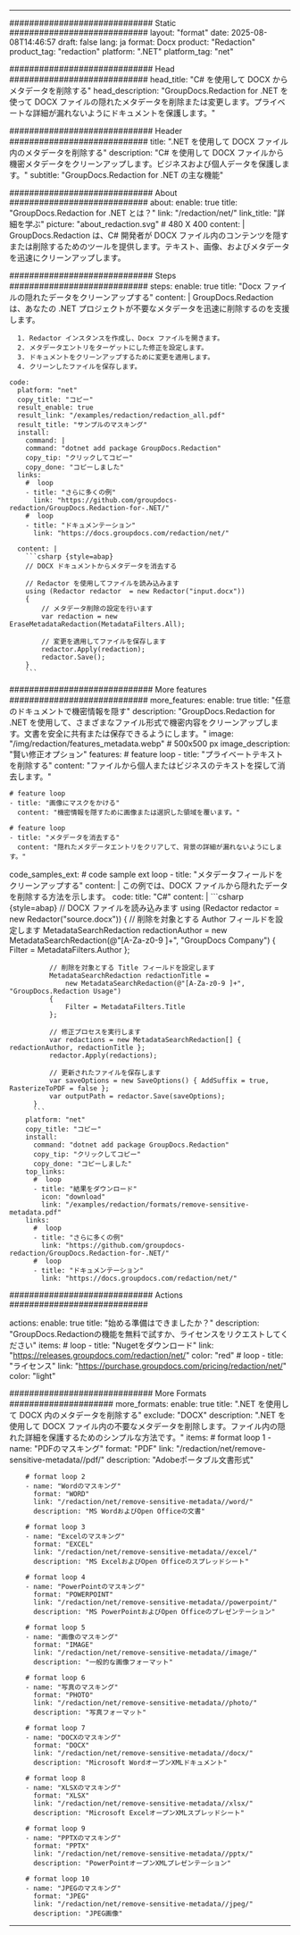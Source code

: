 
---
############################# Static ############################
layout: "format"
date:  2025-08-08T14:46:57
draft: false
lang: ja
format: Docx
product: "Redaction"
product_tag: "redaction"
platform: ".NET"
platform_tag: "net"

############################# Head ############################
head_title: "C# を使用して DOCX からメタデータを削除する"
head_description: "GroupDocs.Redaction for .NET を使って DOCX ファイルの隠れたメタデータを削除または変更します。プライベートな詳細が漏れないようにドキュメントを保護します。"

############################# Header ############################
title: ".NET を使用して DOCX ファイル内のメタデータを削除する" 
description: "C# を使用して DOCX ファイルから機密メタデータをクリーンアップします。ビジネスおよび個人データを保護します。"
subtitle: "GroupDocs.Redaction for .NET の主な機能" 

############################# About ############################
about:
    enable: true
    title: "GroupDocs.Redaction for .NET とは？"
    link: "/redaction/net/"
    link_title: "詳細を学ぶ"
    picture: "about_redaction.svg" # 480 X 400
    content: |
       GroupDocs.Redaction は、C# 開発者が DOCX ファイル内のコンテンツを隠すまたは削除するためのツールを提供します。テキスト、画像、およびメタデータを迅速にクリーンアップします。

############################# Steps ############################
steps:
    enable: true
    title: "Docx ファイルの隠れたデータをクリーンアップする"
    content: |
      GroupDocs.Redaction は、あなたの .NET プロジェクトが不要なメタデータを迅速に削除するのを支援します。
      
      1. Redactor インスタンスを作成し、Docx ファイルを開きます。
      2. メタデータエントリをターゲットにした修正を設定します。
      3. ドキュメントをクリーンアップするために変更を適用します。
      4. クリーンしたファイルを保存します。
   
    code:
      platform: "net"
      copy_title: "コピー"
      result_enable: true
      result_link: "/examples/redaction/redaction_all.pdf"
      result_title: "サンプルのマスキング"
      install:
        command: |
        command: "dotnet add package GroupDocs.Redaction"
        copy_tip: "クリックしてコピー"
        copy_done: "コピーしました"
      links:
        #  loop
        - title: "さらに多くの例"
          link: "https://github.com/groupdocs-redaction/GroupDocs.Redaction-for-.NET/"
        #  loop
        - title: "ドキュメンテーション"
          link: "https://docs.groupdocs.com/redaction/net/"
          
      content: |
        ```csharp {style=abap}
        // DOCX ドキュメントからメタデータを消去する

        // Redactor を使用してファイルを読み込みます
        using (Redactor redactor  = new Redactor("input.docx"))
        {
            // メタデータ削除の設定を行います
            var redaction = new EraseMetadataRedaction(MetadataFilters.All);
            
            // 変更を適用してファイルを保存します
            redactor.Apply(redaction);
            redactor.Save();
        }
        ```            


############################# More features ############################
more_features:
  enable: true
  title: "任意のドキュメントで機密情報を隠す"
  description: "GroupDocs.Redaction for .NET を使用して、さまざまなファイル形式で機密内容をクリーンアップします。文書を安全に共有または保存できるようにします。"
  image: "/img/redaction/features_metadata.webp" # 500x500 px
  image_description: "賢い修正オプション"
  features:
    # feature loop
    - title: "プライベートテキストを削除する"
      content: "ファイルから個人またはビジネスのテキストを探して消去します。"

    # feature loop
    - title: "画像にマスクをかける"
      content: "機密情報を隠すために画像または選択した領域を覆います。"

    # feature loop
    - title: "メタデータを消去する"
      content: "隠れたメタデータエントリをクリアして、背景の詳細が漏れないようにします。"
      
  code_samples_ext:
    # code sample ext loop
    - title: "メタデータフィールドをクリーンアップする"
      content: |
        この例では、DOCX ファイルから隠れたデータを削除する方法を示します。
      code:
        title: "C#"
        content: |
          ```csharp {style=abap}
          //  DOCX ファイルを読み込みます
          using (Redactor redactor  = new Redactor("source.docx"))
          {
              // 削除を対象とする Author フィールドを設定します
              MetadataSearchRedaction redactionAuthor = 
                  new MetadataSearchRedaction(@"[A-Za-z0-9 ]+", "GroupDocs Company")
              {
                  Filter = MetadataFilters.Author
              };

              // 削除を対象とする Title フィールドを設定します
              MetadataSearchRedaction redactionTitle = 
                  new MetadataSearchRedaction(@"[A-Za-z0-9 ]+", "GroupDocs.Redaction Usage")
              {
                  Filter = MetadataFilters.Title
              };

              // 修正プロセスを実行します
              var redactions = new MetadataSearchRedaction[] { redactionAuthor, redactionTitle };
              redactor.Apply(redactions);

              // 更新されたファイルを保存します
              var saveOptions = new SaveOptions() { AddSuffix = true, RasterizeToPDF = false };
              var outputPath = redactor.Save(saveOptions);
          }
          ```
        platform: "net"
        copy_title: "コピー"
        install:
          command: "dotnet add package GroupDocs.Redaction"
          copy_tip: "クリックしてコピー"
          copy_done: "コピーしました"
        top_links:
          #  loop
          - title: "結果をダウンロード"
            icon: "download"
            link: "/examples/redaction/formats/remove-sensitive-metadata.pdf"
        links:
          #  loop
          - title: "さらに多くの例"
            link: "https://github.com/groupdocs-redaction/GroupDocs.Redaction-for-.NET/"
          #  loop
          - title: "ドキュメンテーション"
            link: "https://docs.groupdocs.com/redaction/net/"


############################# Actions ############################

actions:
  enable: true
  title: "始める準備はできましたか？"
  description: "GroupDocs.Redactionの機能を無料で試すか、ライセンスをリクエストしてください"
  items:
    #  loop
    - title: "Nugetをダウンロード"
      link: "https://releases.groupdocs.com/redaction/net/"
      color: "red"
        #  loop
    - title: "ライセンス"
      link: "https://purchase.groupdocs.com/pricing/redaction/net/"
      color: "light"


############################# More Formats #####################
more_formats:
    enable: true
    title: ".NET を使用して DOCX 内のメタデータを削除する"
    exclude: "DOCX"
    description: ".NET を使用して DOCX ファイル内の不要なメタデータを削除します。ファイル内の隠れた詳細を保護するためのシンプルな方法です。"
    items: 
        # format loop 1
        - name: "PDFのマスキング"
          format: "PDF"
          link: "/redaction/net/remove-sensitive-metadata//pdf/"
          description: "Adobeポータブル文書形式"

        # format loop 2
        - name: "Wordのマスキング"
          format: "WORD"
          link: "/redaction/net/remove-sensitive-metadata//word/"
          description: "MS WordおよびOpen Officeの文書"
          
        # format loop 3
        - name: "Excelのマスキング"
          format: "EXCEL"
          link: "/redaction/net/remove-sensitive-metadata//excel/"
          description: "MS ExcelおよびOpen Officeのスプレッドシート"

        # format loop 4
        - name: "PowerPointのマスキング"
          format: "POWERPOINT"
          link: "/redaction/net/remove-sensitive-metadata//powerpoint/"
          description: "MS PowerPointおよびOpen Officeのプレゼンテーション"

        # format loop 5
        - name: "画像のマスキング"
          format: "IMAGE"
          link: "/redaction/net/remove-sensitive-metadata//image/"
          description: "一般的な画像フォーマット"

        # format loop 6
        - name: "写真のマスキング"
          format: "PHOTO"
          link: "/redaction/net/remove-sensitive-metadata//photo/"
          description: "写真フォーマット"

        # format loop 7
        - name: "DOCXのマスキング"
          format: "DOCX"
          link: "/redaction/net/remove-sensitive-metadata//docx/"
          description: "Microsoft WordオープンXMLドキュメント"
          
        # format loop 8
        - name: "XLSXのマスキング"
          format: "XLSX"
          link: "/redaction/net/remove-sensitive-metadata//xlsx/"
          description: "Microsoft ExcelオープンXMLスプレッドシート"
          
        # format loop 9
        - name: "PPTXのマスキング"
          format: "PPTX"
          link: "/redaction/net/remove-sensitive-metadata//pptx/"
          description: "PowerPointオープンXMLプレゼンテーション"

        # format loop 10
        - name: "JPEGのマスキング"
          format: "JPEG"
          link: "/redaction/net/remove-sensitive-metadata//jpeg/"
          description: "JPEG画像"


---